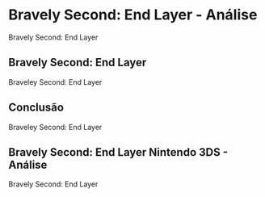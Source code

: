---
---

# Bravely Second: End Layer - Análise

Bravely Second: End Layer

## Bravely Second: End Layer

Braveley Second: End Layer

## Conclusão

Braveley Second: End Layer

## Bravely Second: End Layer Nintendo 3DS - Análise

Bravely Second: End Layer
